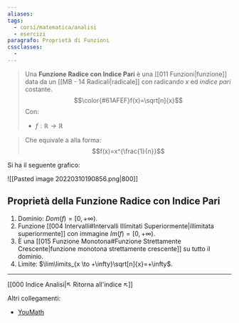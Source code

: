 ```yaml
---
aliases:
tags:
  - corsi/matematica/analisi
  - esercizi
paragrafo: Proprietà di Funzioni
cssclasses:
  -
---
```


>Una **Funzione Radice con Indice Pari** è una [[011 Funzioni|funzione]] data da un [[MB - 14 Radicali|radicale]] con radicando $x$ ed *indice pari* costante.
>$$\color{#61AFEF}f(x)=\sqrt[n]{x}$$
>Con:
>- $f:\mathbb{R}\to\mathbb{R}$

>Che equivale a alla forma:
>$$f(x)=x^{\frac{1}{n}}$$


Si ha il seguente grafico:

![[Pasted image 20220310190856.png|800]]

## Proprietà della Funzione Radice con Indice Pari
1. Dominio: $Dom(f)= [0, +\infty)$.
2. Funzione [[004 Intervalli#Intervalli Illimitati Superiormente|illimitata superiormente]] con immagine $Im(f)=[0,+\infty)$.
3. È una [[015 Funzione Monotona#Funzione Strettamente Crescente|funzione monotona strettamente crescente]] su tutto il dominio.
4. Limite: $\lim\limits_{x \to +\infty}\sqrt[n]{x}=+\infty$.

___
[[000 Indice Analisi|↖ Ritorna all'indice ↖]]

Altri collegamenti: 
- [YouMath](https://www.youmath.it/lezioni/analisi-matematica/le-funzioni-elementari-e-le-loro-proprieta/286-radice-con-indice-pari.html)